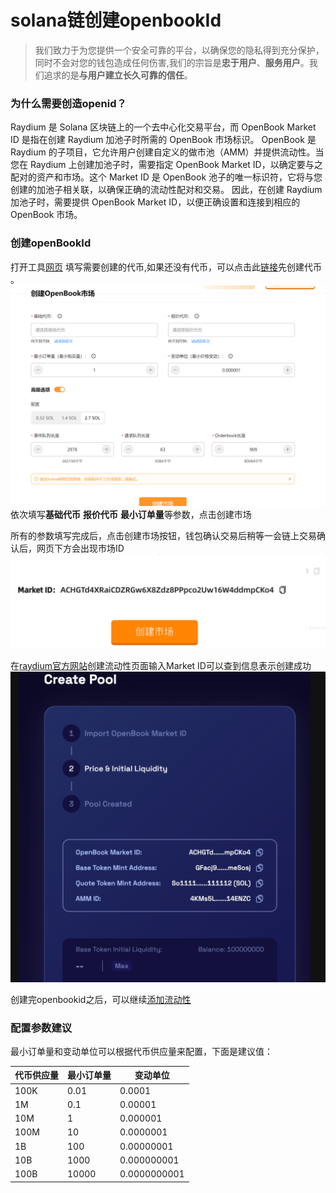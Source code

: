 # solana链创建openbookId
>我们致力于为您提供一个安全可靠的平台，以确保您的隐私得到充分保护，同时不会对您的钱包造成任何伤害,我们的宗旨是**忠于用户**、**服务用户**。我们追求的是**与用户建立长久可靠的信任**。

### 为什么需要创造openid？
Raydium 是 Solana 区块链上的一个去中心化交易平台，而 OpenBook Market ID 是指在创建 Raydium 加池子时所需的 OpenBook 市场标识。
OpenBook 是 Raydium 的子项目，它允许用户创建自定义的做市池（AMM）并提供流动性。当您在 Raydium 上创建加池子时，需要指定 OpenBook Market ID，以确定要与之配对的资产和市场。这个 Market ID 是 OpenBook 池子的唯一标识符，它将与您创建的加池子相关联，以确保正确的流动性配对和交易。
因此，在创建 Raydium 加池子时，需要提供 OpenBook Market ID，以便正确设置和连接到相应的 OpenBook 市场。

### 创建openBookId
打开工具[网页](https://slerf.tools/lp/openbook) 
填写需要创建的代币,如果还没有代币，可以点击此[链接](https://slerf.tools/token/create)先创建代币 。
![Alt text](./img/createOpenbook_1.jpg)
依次填写**基础代币** **报价代币** **最小订单量**等参数，点击创建市场

所有的参数填写完成后，点击创建市场按钮，钱包确认交易后稍等一会链上交易确认后，网页下方会出现市场ID
![Alt text](./img/createOpenbook_2.jpg)

在[raydium官方网站](https://raydium.io/liquidity/create/)创建流动性页面输入Market ID可以查到信息表示创建成功
![Alt text](./img/createOpenbook_3.jpg)

创建完openbookid之后，可以继续[添加流动性](https://slerf.tools/lp/add)

### 配置参数建议
最小订单量和变动单位可以根据代币供应量来配置，下面是建议值：

| 代币供应量 | 最小订单量 | 变动单位         |
| ----- | ----- | ------------ |
| 100K  | 0.01  | 0.0001       |
| 1M    | 0.1   | 0.00001      |
| 10M   | 1     | 0.000001     |
| 100M  | 10    | 0.0000001    |
| 1B    | 100   | 0.00000001   |
| 10B   | 1000  | 0.000000001  |
| 100B  | 10000 | 0.0000000001 |
